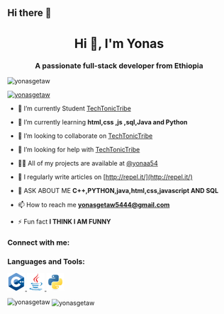## Hi there 👋
<h1 align="center">Hi 👋, I'm Yonas</h1>
<h3 align="center">A passionate full-stack developer from Ethiopia</h3>

<p align="left"> <img src="https://komarev.com/ghpvc/?username=yonasgetaw&label=Profile%20views&color=0e75b6&style=flat" alt="yonasgetaw" /> </p>

<p align="left"> <a href="https://github.com/ryo-ma/github-profile-trophy"><img src="https://github-profile-trophy.vercel.app/?username=yonasgetaw" alt="yonasgetaw" /></a> </p>

- 🔭 I’m currently Student [TechTonicTribe](t.me/TechTonicTribe)

- 🌱 I’m currently learning **html,css ,js ,sql,Java and Python**

- 👯 I’m looking to collaborate on [TechTonicTribe](t.me/TechTonicTribe)

- 🤝 I’m looking for help with [TechTonicTribe](t.me/TechTonicTribe)

- 👨‍💻 All of my projects are available at [@yonaa54](@yonaa54)

- 📝 I regularly write articles on [http://repel.it/](http://repel.it/)

- 💬 ASK ABOUT ME **C++,PYTHON,java,html,css,javascript AND SQL**

- 📫 How to reach me **yonasgetaw5444@gmail.com**

- ⚡ Fun fact **I THINK I AM FUNNY**

<h3 align="left">Connect with me:</h3>
<p align="left">
</p>

<h3 align="left">Languages and Tools:</h3>
<p align="left"> <a href="https://www.w3schools.com/cpp/" target="_blank" rel="noreferrer"> <img src="https://raw.githubusercontent.com/devicons/devicon/master/icons/cplusplus/cplusplus-original.svg" alt="cplusplus" width="40" height="40"/> </a> <a href="https://www.java.com" target="_blank" rel="noreferrer"> <img src="https://raw.githubusercontent.com/devicons/devicon/master/icons/java/java-original.svg" alt="java" width="40" height="40"/> </a> <a href="https://www.python.org" target="_blank" rel="noreferrer"> <img src="https://raw.githubusercontent.com/devicons/devicon/master/icons/python/python-original.svg" alt="python" width="40" height="40"/> </a> </p>

<p><img align="left" src="https://github-readme-stats.vercel.app/api/top-langs?username=yonasgetaw&show_icons=true&locale=en&layout=compact" alt="yonasgetaw" /></p>

<p>&nbsp;<img align="center" src="https://github-readme-stats.vercel.app/api?username=yonasgetaw&show_icons=true&locale=en" alt="yonasgetaw" /></p>


<!--
**YonasGetaw/YonasGetaw** is a ✨ _special_ ✨ repository because its `README.md` (this file) appears on your GitHub profile.

Here are some ideas to get you started:

- 🔭 I’m currently working on ...
- 🌱 I’m currently learning ...
- 👯 I’m looking to collaborate on ...
- 🤔 I’m looking for help with ...
- 💬 Ask me about ...
- 📫 How to reach me: ...
- 😄 Pronouns: ...
- ⚡ Fun fact: ...
-->
